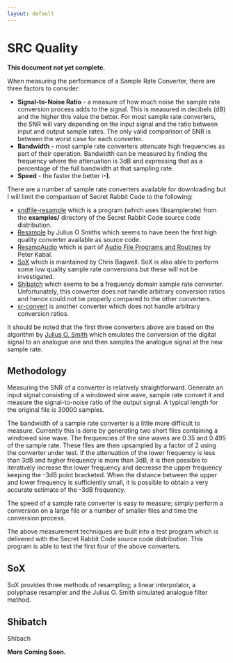 ```yaml
---
layout: default
---
```


# SRC Quality

**This document not yet complete.**

When measuring the performance of a Sample Rate Converter, there are three
factors to consider:

- **Signal-to-Noise Ratio** - a measure of how much noise the sample rate
  conversion process adds to the signal. This is measured in decibels (dB) and
  the higher this value the better. For most sample rate converters, the SNR
  will vary depending on the input signal and the ratio between input and output
  sample rates. The only valid comparison of SNR is between the worst case for
  each converter.
- **Bandwidth** - most sample rate converters attenuate high frequencies as part
  of their operation. Bandwidth can be measured by finding the frequency where
  the attenuation is 3dB and expressing that as a percentage of the full
  bandwidth at that sampling rate.
- **Speed** - the faster the better **:-)**.

There are a number of sample rate converters available for downloading but I
will limit the comparison of Secret Rabbit Code to the following:

- [sndfile-resample](http://libsndfile.github.io/libsamplerate/download.html)
  which is a program (which uses libsamplerate) from the **examples/** directory
  of the Secret Rabbit Code source code distribution.
- [Resample](https://ccrma.stanford.edu/~jos/resample/) by Julius O Smiths which
  seems to have been the first high quality converter available as source code.
- [ResampAudio](http://www.tsp.ece.mcgill.ca/MMSP/Documents/Software/AFsp/ResampAudio.html)
  which is part of [Audio File Programs and Routines](http://www.tsp.ece.mcgill.ca/MMSP/Documents/Software/AFsp/AFsp.html)
  by Peter Kabal.
- [SoX](http://home.sprynet.com/~cbagwell/sox.html) which is maintained by Chris
  Bagwell. SoX is also able to perform some low quality sample rate conversions
  but these will not be investigated.
- [Shibatch](http://shibatch.sourceforge.net/) which seems to be a frequency
  domain sample rate converter. Unfortunately, this converter does not handle
  arbitrary conversion ratios and hence could not be properly compared to the
  other converters.
- [sr-convert](http://sr-convert.sourceforge.net/) is another converter which
  does not handle arbitrary conversion ratios.

It should be noted that the first three converters above are based on the
algorithm by [Julius O. Smith](http://www-ccrma.stanford.edu/~jos/resample/)
which emulates the conversion of the digital signal to an analogue one and then
samples the analogue signal at the new sample rate.

## Methodology

Measuring the SNR of a converter is relatively straightforward. Generate an
input signal consisting of a windowed sine wave, sample rate convert it and
measure the signal-to-noise ratio of the output signal. A typical length for the
original file is 30000 samples.

The bandwidth of a sample rate converter is a little more difficult to measure.
Currently this is done by generating two short files containing a windowed sine
wave. The frequencies of the sine waves are 0.35 and 0.495 of the sample rate.
These files are then upsampled by a factor of 2 using the converter under test.
If the attenuation of the lower frequency is less than 3dB and higher frequency
is more than 3dB, it is then possible to iteratively increase the lower
frequency and decrease the upper frequency keeping the -3dB point bracketed.
When the distance between the upper and lower frequency is sufficiently small,
it is possible to obtain a very accurate estimate of the -3dB frequency.

The speed of a sample rate converter is easy to measure; simply perform a
conversion on a large file or a number of smaller files and time the conversion
process.

The above measurement techniques are built into a test program which is
delivered with the Secret Rabbit Code source code distribution. This program is
able to test the first four of the above converters.

## SoX

SoX provides three methods of resampling; a linear interpolator, a polyphase
resampler and the Julius O. Smith simulated analogue filter method.

## Shibatch

Shibach

**More Coming Soon.**
